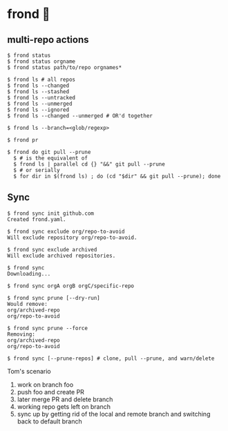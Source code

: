 # frond :palm_tree:

## multi-repo actions

```console
$ frond status
$ frond status orgname
$ frond status path/to/repo orgnames*

$ frond ls # all repos
$ frond ls --changed
$ frond ls --stashed
$ frond ls --untracked
$ frond ls --unmerged
$ frond ls --ignored
$ frond ls --changed --unmerged # OR'd together

$ frond ls --branch=<glob/regexp>

$ frond pr

$ frond do git pull --prune
  $ # is the equivalent of
  $ frond ls | parallel cd {} "&&" git pull --prune
  $ # or serially
  $ for dir in $(frond ls) ; do (cd "$dir" && git pull --prune); done
```

## Sync

```console
$ frond sync init github.com
Created frond.yaml.

$ frond sync exclude org/repo-to-avoid
Will exclude repository org/repo-to-avoid.

$ frond sync exclude archived
Will exclude archived repositories.

$ frond sync
Downloading...

$ frond sync orgA orgB orgC/specific-repo

$ frond sync prune [--dry-run]
Would remove:
org/archived-repo
org/repo-to-avoid

$ frond sync prune --force
Removing:
org/archived-repo
org/repo-to-avoid

$ frond sync [--prune-repos] # clone, pull --prune, and warn/delete
```

Tom's scenario

1. work on branch foo
2. push foo and create PR
3. later merge PR and delete branch
4. working repo gets left on branch
5. sync up by getting rid of the local and remote branch and switching back to
   default branch
